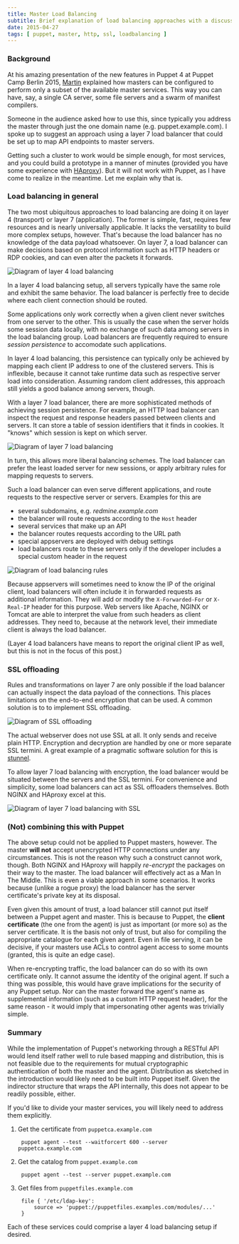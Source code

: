 ```yaml
---
title: Master Load Balancing
subtitle: Brief explanation of load balancing approaches with a discussion of applicability to the Puppet master - debunking my own ad hoc ramblings.
date: 2015-04-27
tags: [ puppet, master, http, ssl, loadbalancing ]
---
```


### Background

At his amazing presentation of the new features in Puppet 4 at
Puppet Camp Berlin 2015, [Martin](https://twitter.com/tuxmea)
explained how masters can be configured to perform only a subset of
the available master services. This way you can have, say, a single
CA server, some file servers and a swarm of manifest compilers.

Someone in the audience asked how to use this, since typically you
address the master through just the one domain name (e.g. puppet.example.com).
I spoke up to suggest an approach using a layer 7 load balancer
that could be set up to map API endpoints to master servers.

Getting such a cluster to work would be simple enough, for most services,
and you could build a prototype in a manner of minutes (provided
you have some experience with [HAproxy](http://www.haproxy.org/)).
But it will not work with Puppet, as I have come to realize in the
meantime. Let me explain why that is.

### Load balancing in general

The two most ubiquitous approaches to load balancing are doing it
on layer 4 (transport) or layer 7 (application). The former is simple,
fast, requires few resources and is nearly universally applicable.
It lacks the versatility to build more complex setups, however.
That's because the load balancer has no knowledge of the data payload
whatsoever. On layer 7, a load balancer can make decisions based
on protocol information such as HTTP headers or RDP cookies, and can
even alter the packets it forwards.

![Diagram of layer 4 load balancing](https://cloud.githubusercontent.com/assets/436765/7339436/e8b2b086-ec6e-11e4-9719-83cf13e42235.png)

In a layer 4 load balancing setup, all servers typically have the
same role and exhibit the same behavior. The load balancer is
perfectly free to decide where each client connection should be
routed.

Some applications only work correctly when a given client
never switches from one server to the other. This is usually the case
when the server holds some session data locally, with no exchange
of such data among servers in the load balancing group. Load
balancers are frequently required to ensure *session persistence*
to accomodate such applications.

In layer 4 load balancing, this persistence can typically only be achieved
by mapping each client IP address to one of the clustered servers.
This is inflexible, because it cannot take runtime data such as
respective server load into consideration. Assuming random
client addresses, this approach still yields a good balance among
servers, though.

With a layer 7 load balancer, there are more sophisticated methods
of achieving session persistence. For example, an HTTP load balancer
can inspect the request and response headers passed between clients
and servers. It can store a table of session identifiers that it
finds in cookies. It "knows" which session is kept on which server.

![Diagram of layer 7 load balancing](https://cloud.githubusercontent.com/assets/436765/7339438/e8b63544-ec6e-11e4-9a66-b790178ea586.png)

In turn, this allows more liberal balancing schemes. The load balancer
can prefer the least loaded server for new sessions, or apply
arbitrary rules for mapping requests to servers.

Such a load balancer can even serve different applications,
and route requests to the respective server or servers. Examples for
this are

 * several subdomains, e.g. *redmine.example.com*
  * the balancer will route requests according to the `Host` header
 * several services that make up an API
  * the balancer routes requests according to the URL path
 * special appservers are deployed with debug settings
  * load balancers route to these servers only if
    the developer includes a special custom header in the request

![Diagram of load balancing rules](https://cloud.githubusercontent.com/assets/436765/7339426/82de8f50-ec6e-11e4-9d24-09ffe0c205b0.png)

Because appservers will sometimes need to know the IP of the original
client, load balancers will often include it in forwarded requests
as additional information. They will add or modify the `X-Forwarded-For`
or `X-Real-IP` header for this purpose. Web servers like Apache, NGINX
or Tomcat are able to interpret the value from such headers as client
addresses. They need to, because at the network level, their immediate
client is always the load balancer.

(Layer 4 load balancers have means to report the original client IP
as well, but this is not in the focus of this post.)

### SSL offloading

Rules and transformations on layer 7 are only possible if the load
balancer can actually inspect the data payload of the connections.
This places limitations on the end-to-end encryption that can be used.
A common solution is to to implement SSL offloading.

![Diagram of SSL offloading](https://cloud.githubusercontent.com/assets/436765/7339439/e8b763a6-ec6e-11e4-809b-95684e8ecda3.png)

The actual webserver does not use SSL at all. It only sends and receive
plain HTTP. Encryption and decryption are handled by one or more separate
SSL termini. A great example of a pragmatic software solution for this
is [stunnel](https://www.stunnel.org/).

To allow layer 7 load balancing with encryption, the load balancer would
be situated between the servers and the SSL termini. For convenience and
simplicity, some load balancers can act as SSL offloaders themselves.
Both NGINX and HAproxy excel at this.

![Diagram of layer 7 load balancing with SSL](https://cloud.githubusercontent.com/assets/436765/7339437/e8b3afc2-ec6e-11e4-8b33-0a4bf185bc79.png)

### (Not) combining this with Puppet

The above setup could not be applied to Puppet masters, however. The master
**will not** accept unencrypted HTTP connections under any circumstances.
This is not the reason why such a construct cannot work, though. Both NGINX
and HAproxy will happily *re-encrypt* the packages on their way to the master.
The load balancer will effectively act as a Man In The Middle. This is even a viable approach
in some scenarios. It works because (unlike a rogue proxy) the load balancer
has the server certificate's private key at its disposal.

Even given this amount of trust, a load balancer still cannot put itself
between a Puppet agent and master. This is because to Puppet, the **client
certificate** (the one from the agent) is just as important (or more so)
as the server certificate. It is the basis not only of trust, but also
for compiling the appropriate catalogue for each given agent. Even in
file serving, it can be decisive, if your masters use ACLs to control
agent access to some mounts (granted, this is quite an edge case).

When re-encrypting traffic, the load balancer can do so with its own
certificate only. It cannot assume the identity of the original agent.
If such a thing was possible, this would have grave implications for
the security of any Puppet setup. Nor can the master forward the agent's
name as supplemental information (such as a custom HTTP request header),
for the same reason - it would imply that impersonating other agents
was trivially simple.

### Summary

While the implementation of Puppet's networking through a RESTful API
would lend itself rather well to rule based mapping and distribution,
this is not feasible due to the requirements for mutual cryptographic
authentication of both the master and the agent. Distribution as sketched
in the introduction would likely need to be built into Puppet itself.
Given the indirector structure that wraps the API internally, this does
not appear to be readily possible, either.

If you'd like to divide your master services, you will likely need to
address them explicitly.

1. Get the certificate from `puppetca.example.com`

        puppet agent --test --waitforcert 600 --server puppetca.example.com

2. Get the catalog from `puppet.example.com`

        puppet agent --test --server puppet.example.com

3. Get files from `puppetfiles.example.com`

        file { '/etc/ldap-key':
            source => 'puppet://puppetfiles.examples.com/modules/...'
        }

Each of these services could comprise a layer 4 load balancing setup
if desired.
